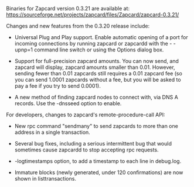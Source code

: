 Binaries for Zapcard version 0.3.21 are available at:
  https://sourceforge.net/projects/zapcard/files/Zapcard/zapcard-0.3.21/

Changes and new features from the 0.3.20 release include:

* Universal Plug and Play support.  Enable automatic opening of a port for incoming connections by running zapcard or zapcardd with the - -upnp=1 command line switch or using the Options dialog box.

* Support for full-precision zapcard amounts.  You can now send, and zapcard will display, zapcard amounts smaller than 0.01.  However, sending fewer than 0.01 zapcards still requires a 0.01 zapcard fee (so you can send 1.0001 zapcards without a fee, but you will be asked to pay a fee if you try to send 0.0001).

* A new method of finding zapcard nodes to connect with, via DNS A records. Use the -dnsseed option to enable.

For developers, changes to zapcard's remote-procedure-call API:

* New rpc command "sendmany" to send zapcards to more than one address in a single transaction.

* Several bug fixes, including a serious intermittent bug that would sometimes cause zapcardd to stop accepting rpc requests. 

* -logtimestamps option, to add a timestamp to each line in debug.log.

* Immature blocks (newly generated, under 120 confirmations) are now shown in listtransactions.

